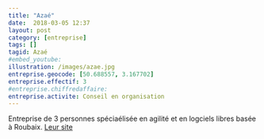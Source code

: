 ```yaml
---
title: "Azaé"
date:  2018-03-05 12:37
layout: post
category: [entreprise]
tags: []
tagid: Azaé
#embed_youtube:
illustration: /images/azae.jpg
entreprise.geocode: [50.688557, 3.167702]
entreprise.effectif: 3
#entreprise.chiffredaffaire: 
entreprise.activite: Conseil en organisation
---
```


Entreprise de 3 personnes spéciaélisée en agilité et en logciels libres basée à Roubaix. [Leur site](https://azaé.net/)
